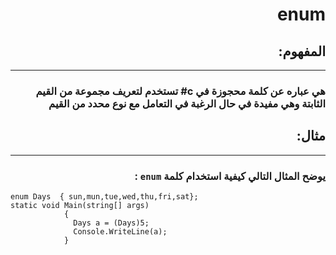 # <div dir = rtl> enum </div>
## <div dir = rtl> المفهوم: </div>
---
### <div dir = rtl> هي عباره عن كلمة محجوزة في c#  تستخدم لتعريف مجموعة من القيم الثابتة وهي مفيدة في حال الرغبة في التعامل مع نوع محدد من القيم </div>

 
 ## <div dir = rtl> مثال:</div>
 ---
  ### <div dir = rtl> يوضح المثال التالي كيفية استخدام كلمة `enum` :
</div>

``` 
enum Days  { sun,mun,tue,wed,thu,fri,sat};
static void Main(string[] args)
            {
              Days a = (Days)5;
              Console.WriteLine(a);
            }
```